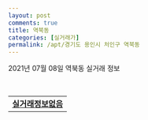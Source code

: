 ```yaml
---
layout: post
comments: true
title: 역북동
categories: [실거래가]
permalink: /apt/경기도 용인시 처인구 역북동
---
```


2021년 07월 08일 역북동 실거래 정보

<script type="text/javascript">
  google.charts.load('current', {'packages':['corechart']});
  google.charts.setOnLoadCallback(drawChart);

  function drawChart() {
    var data = google.visualization.arrayToDataTable([['거래일', '매매', '전월세', '전매'], ['20-07', 29, 41, 78], ['20-08', 37, 28, 32], ['20-09', 33, 25, 14], ['20-10', 47, 24, 10], ['20-11', 51, 22, 18], ['20-12', 64, 32, 37], ['21-01', 52, 23, 16], ['21-02', 38, 16, 30], ['21-03', 36, 29, 26], ['21-04', 30, 18, 27], ['21-05', 22, 18, 25], ['21-06', 39, 20, 11], ['21-07', 1, 1, 0]]);

    var options = {
      title: '최근 1년간 유형별 거래량 추이',
      legend: { position: 'bottom' }
    };

    var chart = new google.visualization.LineChart(document.getElementById('columnchart_material'));
    chart.draw(data, (options));년간 
  }
</script>

<div id="columnchart_material" style="width: 95%; margin-left: -35px; display: block"></div>
<br>
<table>
  <tr>
    <td colspan="4" style="font-weight: bold;"><a href="https://search.naver.com/search.naver?query=역북동 실거래정보없음">실거래정보없음</a></td>
  </tr>
    
</table>
    